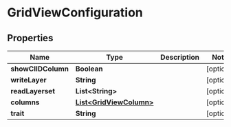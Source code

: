 

# GridViewConfiguration


## Properties

| Name | Type | Description | Notes |
|------------ | ------------- | ------------- | -------------|
|**showCIIDColumn** | **Boolean** |  |  [optional] |
|**writeLayer** | **String** |  |  [optional] |
|**readLayerset** | **List&lt;String&gt;** |  |  [optional] |
|**columns** | [**List&lt;GridViewColumn&gt;**](GridViewColumn.md) |  |  [optional] |
|**trait** | **String** |  |  [optional] |



